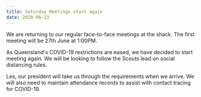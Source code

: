 ```yaml
---
title: Saturday Meetings start again
date: 2020-06-23
---
```


We are returning to our regular face-to-face meetings at the shack. The first
meeting will be 27th June at 1:00PM.

As Queensland's COVID-19 restrictions are eased, we have decided to start
meeting again. We will be looking to follow the Scouts lead on social
distancing rules.

Les, our president will take us through the requirements when we arrive. We
will also need to maintain attendance records to assist with contact tracing
for COVID-19.


